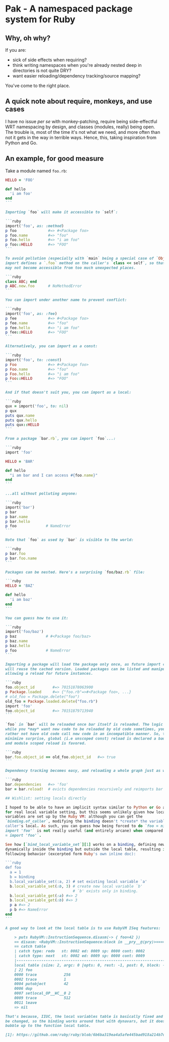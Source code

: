 # Pak - A namespaced package system for Ruby

## Why, oh why?

If you are:

- sick of side effects when requiring?
- think writing namespaces when you're already nested deep in directories is
  not quite DRY?
- want easier reloading/dependency tracking/source mapping?

You've come to the right place.

## A quick note about require, monkeys, and use cases

I have no issue *per se* with monkey-patching, require being side-effectful WRT
namespacing by design, and classes (modules, really) being open. The trouble
is, most of the time it's not what we need, and more often than not it gets in
the way in terrible ways. Hence, this, taking inspiration from Python and Go.

## An example, for good measure

Take a module named `foo.rb`:

````ruby
HELLO = 'FOO'

def hello
  'i am foo'
end
```

Importing `foo` will make it accessible to `self`:

```ruby
import('foo', as: :method)
p foo              #=> #<Package foo>
p foo.name         #=> "foo"
p foo.hello        #=> "i am foo"
p foo::HELLO       #=> "FOO"
```

To avoid pollution (especially with `main` being a special case of `Object`),
import defines a `.foo` method on the caller's `class << self`, so that `foo`
may not become accessible from too much unexpected places.

```ruby
class ABC; end
p ABC.new.foo      # NoMethodError
```

You can import under another name to prevent conflict:

```ruby
import('foo', as: :fee)
p fee              #=> #<Package foo>
p fee.name         #=> "foo"
p fee.hello        #=> "i am foo"
p fee::HELLO       #=> "FOO"
```

Alternatively, you can import as a const:

```ruby
import('foo', to: :const)
p Foo              #=> #<Package foo>
p Foo.name         #=> "foo"
p Foo.hello        #=> "i am foo"
p Foo::HELLO       #=> "FOO"
```

And if that doesn't suit you, you can import as a local:

```ruby
qux = import('foo', to: nil)
p qux
puts qux.name
puts qux.hello
puts qux::HELLO
```

From a package `bar.rb`, you can import `foo`...:

```ruby
import 'foo'

HELLO = 'BAR'

def hello
  "i am bar and I can access #{foo.name}"
end
```

...all without polluting anyone:

```ruby
import('bar')
p bar
p bar.name
p bar.hello
p foo             # NameError
```

Note that `foo` as used by `bar` is visible to the world:

```ruby
p bar.foo
p bar.foo.name
```

Packages can be nested. Here's a surprising `foo/baz.rb` file:

```ruby
HELLO = 'BAZ'

def hello
  'i am baz'
end
```

You can guess how to use it:

```ruby
import('foo/baz')
p baz             # #<Package foo/baz>
p baz.name
p baz.hello
p foo             # NameError
```

Importing a package will load the package only once, as future import calls
will reuse the cached version. Loaded packages can be listed and manipulated,
allowing a reload for future instances.

```ruby
foo.object_id        #=> 70151878063900
p Package.loaded     #=> {"foo.rb"=>#<Package foo>, ...}
# old_foo = Package.delete("foo")
old_foo = Package.loaded.delete("foo.rb")
import 'foo'
foo.object_id        #=> 70151879713940
```

`foo` in `bar` will be reloaded once bar itself is reloaded. The logic is that
while you *may* want new code to be reloaded by old code sometimes, you'd
rather not have old code call new code in an incompatible manner. So, to
minimize surprise, global (i.e unscoped const) reload is declared a bad thing
and module scoped reload is favored.

```ruby
bar.foo.object_id == old_foo.object_id   #=> true
```

Dependency tracking becomes easy, and reloading a whole graph just as well:

```ruby
bar.dependencies   #=> 'foo'
bar = bar.reload!  # evicts dependencies recursively and reimports bar

## Wishlist: setting locals directly

I hoped to be able to have an implicit syntax similar to Python or Go allowing
for real local variable setting, but this seems unlikely given how local
variables are set up by the Ruby VM: although you can get the
`binding.of_caller`, modifying the binding doesn't *create* the variable as a
caller's local. As such, you can guess how being forced to do `foo = nil;
import 'foo'` is not really useful (and entirely arcane) when compared to `foo
= import 'foo'`.

See how [`bind_local_variable_set`][1] works on a binding, defining new vars
dynamically inside the binding but outside the local table, resulting in the
following behavior (excerpted form Ruby's own inline doc):

```ruby
def foo
  a = 1
  b = binding
  b.local_variable_set(:a, 2) # set existing local variable `a'
  b.local_variable_set(:b, 3) # create new local variable `b'
                              # `b' exists only in binding.
  b.local_variable_get(:a) #=> 2
  b.local_variable_get(:b) #=> 3
  p a #=> 2
  p b #=> NameError
end
```

A good way to look at the local table is to use RubyVM ISeq features:

    > puts RubyVM::InstructionSequence.disasm(-> { foo=42 })
    == disasm: <RubyVM::InstructionSequence:block in __pry__@(pry)>=========
    == catch table
    | catch type: redo   st: 0002 ed: 0009 sp: 0000 cont: 0002
    | catch type: next   st: 0002 ed: 0009 sp: 0000 cont: 0009
    |------------------------------------------------------------------------
    local table (size: 2, argc: 0 [opts: 0, rest: -1, post: 0, block: -1, keyword: 0@3] s1)
    [ 2] foo
    0000 trace            256                                             (  13)
    0002 trace            1
    0004 putobject        42
    0006 dup
    0007 setlocal_OP__WC__0 2
    0009 trace            512
    0011 leave
    => nil

That's because, IIUC, the local variables table is basically fixed and cannot
be changed, so the binding works around that with dynavars, but it doesn't
bubble up to the function local table.

[1]: https://github.com/ruby/ruby/blob/6b6ba319ea4a5afe445bad918a214b7d5691fd7c/proc.c#L473
